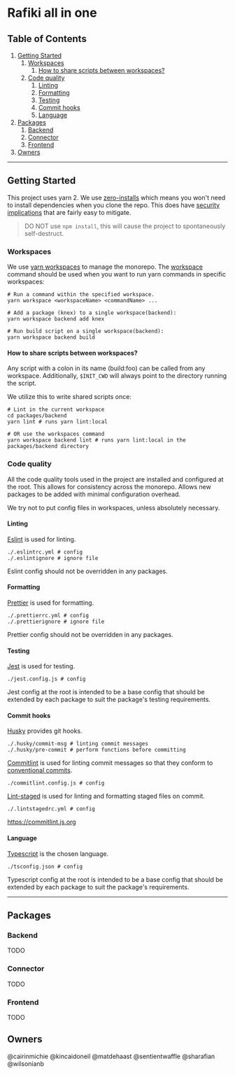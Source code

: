 # Rafiki all in one

## Table of Contents

1. [Getting Started](#getting-started)
   1. [Workspaces](#workspaces)
      1. [How to share scripts between workspaces?](#how-to-share-scripts-between-workspaces)
   2. [Code quality](#code-quality)
      1. [Linting](#linting)
      2. [Formatting](#formatting)
      3. [Testing](#testing)
      4. [Commit hooks](#commit-hooks)
      5. [Language](#language)
2. [Packages](#packages)
   1. [Backend](#backend)
   2. [Connector](#connector)
   3. [Frontend](#frontend)
3. [Owners](#owners)

---

## Getting Started

This project uses yarn 2. We use [zero-installs](https://yarnpkg.com/features/zero-installs)
which means you won't need to install dependencies when you clone the repo.
This does have [security implications](https://yarnpkg.com/features/zero-installs)
that are fairly easy to mitigate.

> DO NOT use `npm install`, this will cause the project to spontaneously self-destruct.

### Workspaces

We use [yarn workspaces](https://yarnpkg.com/features/workspaces) to manage the monorepo.
The [workspace](https://yarnpkg.com/cli/workspace) command should be used when
you want to run yarn commands in specific workspaces:

```shell
# Run a command within the specified workspace.
yarn workspace <workspaceName> <commandName> ...

# Add a package (knex) to a single workspace(backend):
yarn workspace backend add knex

# Run build script on a single workspace(backend):
yarn workspace backend build
```

#### How to share scripts between workspaces?

Any script with a colon in its name (build:foo) can be called from any workspace.
Additionally, `$INIT_CWD` will always point to the directory running the script.

We utilize this to write shared scripts once:

```shell
# Lint in the current workspace
cd packages/backend
yarn lint # runs yarn lint:local

# OR use the workspaces command
yarn workspace backend lint # runs yarn lint:local in the packages/backend directory
```

### Code quality

All the code quality tools used in the project are installed and configured at the root.
This allows for consistency across the monorepo. Allows new packages to be added with
minimal configuration overhead.

We try not to put config files in workspaces, unless absolutely necessary.

#### Linting

[Eslint](https://eslint.org/) is used for linting.

```shell
./.eslintrc.yml # config
./.eslintignore # ignore file
```

Eslint config should not be overridden in any packages.

#### Formatting

[Prettier](https://prettier.io/) is used for formatting.

```shell
./.prettierrc.yml # config
./.prettierignore # ignore file
```

Prettier config should not be overridden in any packages.

#### Testing

[Jest](https://jestjs.io/) is used for testing.

```shell
./jest.config.js # config
```

Jest config at the root is intended to be a base config that should be extended by
each package to suit the package's testing requirements.

#### Commit hooks

[Husky](https://github.com/typicode/husky) provides git hooks.

```shell
./.husky/commit-msg # linting commit messages
./.husky/pre-commit # perform functions before committing
```

[Commitlint](https://commitlint.js.org/) is used for linting commit messages
so that they conform to [conventional commits](https://www.conventionalcommits.org/en/v1.0.0/).

```shell
./commitlint.config.js # config
```

[Lint-staged](https://github.com/okonet/lint-staged) is used for linting and formatting staged files on commit.

```shell
./.lintstagedrc.yml # config
```

https://commitlint.js.org

#### Language

[Typescript](https://www.staging-typescript.org/) is the chosen language.

```shell
./tsconfig.json # config
```

Typescript config at the root is intended to be a base config that should be extended by
each package to suit the package's requirements.

---

## Packages

### Backend

TODO

### Connector

TODO

### Frontend

TODO

## Owners

@cairinmichie
@kincaidoneil
@matdehaast
@sentientwaffle
@sharafian
@wilsonianb
